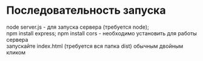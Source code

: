 # Последовательность запуска
node server.js - для запуска сервера (требуется node);  
npm install express; npm install cors - необходимо установить для работы сервера  
запускайте index.html (требуется вся папка dist) обычным двойным кликом
